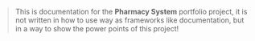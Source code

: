 > This is documentation for the **Pharmacy System** portfolio project, it is not written in how to use way as frameworks like documentation, but in a way to show the power points of this project!